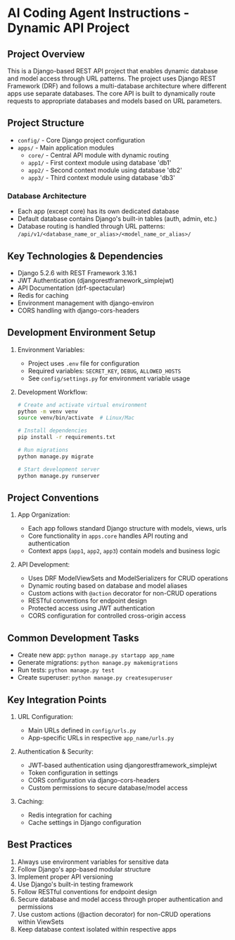 # AI Coding Agent Instructions - Dynamic API Project

## Project Overview

This is a Django-based REST API project that enables dynamic database and model access through URL patterns. The project uses Django REST Framework (DRF) and follows a multi-database architecture where different apps use separate databases. The core API is built to dynamically route requests to appropriate databases and models based on URL parameters.

## Project Structure

- `config/` - Core Django project configuration
- `apps/` - Main application modules
  - `core/` - Central API module with dynamic routing
  - `app1/` - First context module using database 'db1'
  - `app2/` - Second context module using database 'db2'
  - `app3/` - Third context module using database 'db3'

### Database Architecture

- Each app (except core) has its own dedicated database
- Default database contains Django's built-in tables (auth, admin, etc.)
- Database routing is handled through URL patterns: `/api/v1/<database_name_or_alias>/<model_name_or_alias>/`

## Key Technologies & Dependencies

- Django 5.2.6 with REST Framework 3.16.1
- JWT Authentication (djangorestframework_simplejwt)
- API Documentation (drf-spectacular)
- Redis for caching
- Environment management with django-environ
- CORS handling with django-cors-headers

## Development Environment Setup

1. Environment Variables:

   - Project uses `.env` file for configuration
   - Required variables: `SECRET_KEY`, `DEBUG`, `ALLOWED_HOSTS`
   - See `config/settings.py` for environment variable usage

2. Development Workflow:

   ```bash
   # Create and activate virtual environment
   python -m venv venv
   source venv/bin/activate  # Linux/Mac

   # Install dependencies
   pip install -r requirements.txt

   # Run migrations
   python manage.py migrate

   # Start development server
   python manage.py runserver
   ```

## Project Conventions

1. App Organization:

   - Each app follows standard Django structure with models, views, urls
   - Core functionality in `apps.core` handles API routing and authentication
   - Context apps (`app1`, `app2`, `app3`) contain models and business logic

2. API Development:
   - Uses DRF ModelViewSets and ModelSerializers for CRUD operations
   - Dynamic routing based on database and model aliases
   - Custom actions with `@action` decorator for non-CRUD operations
   - RESTful conventions for endpoint design
   - Protected access using JWT authentication
   - CORS configuration for controlled cross-origin access

## Common Development Tasks

- Create new app: `python manage.py startapp app_name`
- Generate migrations: `python manage.py makemigrations`
- Run tests: `python manage.py test`
- Create superuser: `python manage.py createsuperuser`

## Key Integration Points

1. URL Configuration:

   - Main URLs defined in `config/urls.py`
   - App-specific URLs in respective `app_name/urls.py`

2. Authentication & Security:

   - JWT-based authentication using djangorestframework_simplejwt
   - Token configuration in settings
   - CORS configuration via django-cors-headers
   - Custom permissions to secure database/model access

3. Caching:
   - Redis integration for caching
   - Cache settings in Django configuration

## Best Practices

1. Always use environment variables for sensitive data
2. Follow Django's app-based modular structure
3. Implement proper API versioning
4. Use Django's built-in testing framework
5. Follow RESTful conventions for endpoint design
6. Secure database and model access through proper authentication and permissions
7. Use custom actions (@action decorator) for non-CRUD operations within ViewSets
8. Keep database context isolated within respective apps
